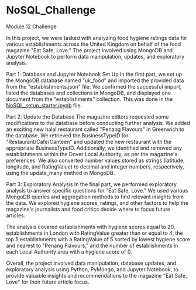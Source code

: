 # NoSQL_Challenge
Module 12 Challenge

In this project, we were tasked with analyzing food hygiene ratings data for various establishments across the United Kingdom on behalf of the food magazine "Eat Safe, Love." The project involved using MongoDB and Jupyter Notebook to perform data manipulation, updates, and exploratory analysis.

Part 1: Database and Jupyter Notebook Set Up
In the first part, we set up the MongoDB database named "uk_food" and imported the provided data from the "establishments.json" file. We confirmed the successful import, listed the databases and collections in MongoDB, and displayed one document from the "establishments" collection. This was done in the [NoSQL_setup_starter.ipynb](https://github.com/aliciahlavac/NoSQL_Challenge/blob/main/NoSQL_setup_starter.ipynb) file.

Part 2: Update the Database
The magazine editors requested some modifications to the database before conducting further analysis. We added an exciting new halal restaurant called "Penang Flavours" in Greenwich to the database. We retrieved the BusinessTypeID for "Restaurant/Cafe/Canteen" and updated the new restaurant with the appropriate BusinessTypeID. Additionally, we identified and removed any establishments within the Dover Local Authority, as per the magazine's preferences. We also converted number values stored as strings (latitude, longitude, and RatingValue) to decimal and integer numbers, respectively, using the update_many method in MongoDB.

Part 3: Exploratory Analysis
In the final part, we performed exploratory analysis to answer specific questions for "Eat Safe, Love." We used various MongoDB queries and aggregation methods to find relevant insights from the data. We explored hygiene scores, ratings, and other factors to help the magazine's journalists and food critics decide where to focus future articles.

The analysis covered establishments with hygiene scores equal to 20, establishments in London with RatingValue greater than or equal to 4, the top 5 establishments with a RatingValue of 5 sorted by lowest hygiene score and nearest to "Penang Flavours," and the number of establishments in each Local Authority area with a hygiene score of 0.

Overall, the project involved data manipulation, database updates, and exploratory analysis using Python, PyMongo, and Jupyter Notebook, to provide valuable insights and recommendations to the magazine "Eat Safe, Love" for their future article focus.
